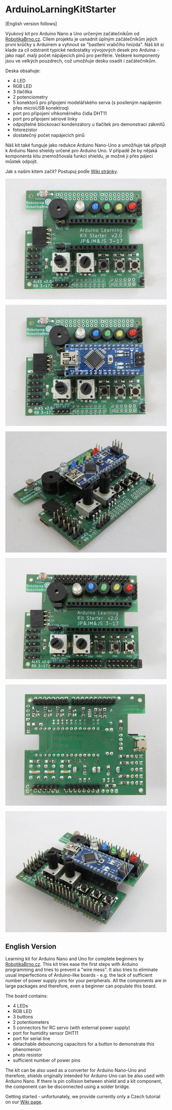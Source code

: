 # ArduinoLarningKitStarter

[English version follows]

Výukový kit pro Arduino Nano a Uno určeným začátečníkům od
[RobotikaBrno.cz](http://robotikabrno.cz/). Cílem projektu je usnadnit úplným
začátečníkům jejich první krůčky s Arduinem a vyhnout se "bastlení vrabčího
hnízda". Náš kit si klade za cíl odstranit typické nedostatky vývojových desek
pro Arduina - jako např. malý počet nápájecích pinů pro periférie. Veškeré
komponenty jsou ve velkých pouzdrech, což umožňuje desku osadit i začátečníkům.

Deska obsahuje:

- 4 LED
- RGB LED
- 3 tlačítka
- 2 potenciometry
- 5 konektorů pro připojení modelářského serva (s posíleným napájením přes
  microUSB konektroq)
- port pro připojení vlhkoměrného čidla DHT11
- port pro připojení sériové linky
- odpojitelné blockovací kondenzátory u tlačítek pro demonstraci zákmitů
- fotorezistor
- dostatečný počet napájecích pinů

Náš kit také funguje jako redukce Arduino Nano-Uno a umožňuje tak připojit k
Arduinu Nano shieldy určené pro Arduino Uno. V případě že by nějaká komponenta
kitu znemožňovala funkci shieldu, je možné ji přes pájecí můstek odpojit.

Jak s naším kitem začít? Postupuj podle [Wiki stránky](https://github.com/RoboticsBrno/ArduinoLearningKitStarter/wiki).

![/media/ALKS_v2.0_2.01_top.JPG](/media/ALKS_v2.0_2.01_top.JPG)

![/media/ALKS_v2.0_2.02_top+nano.JPG](/media/ALKS_v2.0_2.02_top+nano.JPG)

![/media/ALKS_v2.0_2.03_trig+nano.JPG](/media/ALKS_v2.0_2.03_trig+nano.JPG)

![/media/ALKS_v2.0_3.00_top.JPG](/media/ALKS_v2.0_3.00_top.JPG)

![/media/ALKS_v2.0_3.01_bot.JPG](/media/ALKS_v2.0_3.01_bot.JPG)

![/media/ALKS_v2.0_3.02_trig+nano.JPG](/media/ALKS_v2.0_3.02_trig+nano.JPG)

## English Version

Learning kit for Arduino Nano and Uno for complete beginners by
[RobotikaBrno.cz](http://robotikabrno.cz/). This kit tries ease the first steps
with Arduino programming and tries to prevent a "wire mess". It also tries to
eliminate usual imperfections of Arduino-like boards - e.g. the lack of
sufficient number of power supply pins for your peripherals. All the components
are in large packages and therefore, even a beginner can populate this board.

The board contains:

- 4 LEDs
- RGB LED
- 3 buttons
- 2 potentiometers
- 5 connectors for RC servo (with external power supply)
- port for humidity sensor DHT11
- port for serial line
- detachable debouncing capacitors for a button to demonstrate this phenomenon
- photo resistor
- sufficient number of power pins

The kit can be also used as a converter for Arduino Nano-Uno and therefore,
shields originally intended for Arduino Uno can be also used with Arduino Nano.
If there is pin collision between shield and a kit component, the component can
be disconnected using a solder bridge.

Getting started - unfortunately, we provide currently only a Czech tutorial on
our [Wiki page](https://github.com/RoboticsBrno/ArduinoLearningKitStarter/wiki).
